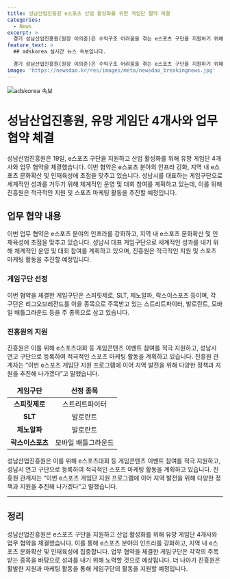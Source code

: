 ```yaml
---
title: 성남산업진흥원 e스포츠 산업 활성화를 위한 게임단 협약 체결
categories:
  - News
excerpt: >
  경기 성남산업진흥원(원장 이의준)은 수익구조 어려움을 겪는 e스포츠 구단을 지원하기 위해 유망 게임단 4개사와 업무 협약을 체결했다. 협약은 e스포츠 인프라 강화, 지역 내 e스포츠 문화확산에 초점을 맞추고, 세계적인 성과를 내기 위한 체계적인 운영과 대회 참여를 목표로 한다. 지역 발전을 위해 다양한 정책과 지원을 추진할 예정이며, 성남시 대표 게임구단으로 세계적인 활약을 이끌어나갈 계획이다.
feature_text: >
  ## adskorea 실시간 뉴스 속보입니다.

  경기 성남산업진흥원(원장 이의준)은 수익구조 어려움을 겪는 e스포츠 구단을 지원하기 위해 유망 게임단 4개사와 업무 협약을 체결했다. 협약은 e스포츠 인프라 강화, 지역 내 e스포츠 문화확산에 초점을 맞추고, 세계적인 성과를 내기 위한 체계적인 운영과 대회 참여를 목표로 한다. 지역 발전을 위해 다양한 정책과 지원을 추진할 예정이며, 성남시 대표 게임구단으로 세계적인 활약을 이끌어나갈 계획이다.
image: 'https://newsdao.kr/res/images/meta/newsdao_breakingnews.jpg'
---
```


<p><img src="https://newsdao.kr/res/images/meta/newsdao_breakingnews.jpg" alt="adskorea 속보" /></p>

<h1>성남산업진흥원, 유망 게임단 4개사와 업무 협약 체결</h1>

<p data-ke-size="size16">성남산업진흥원은 19일, e스포츠 구단을 지원하고 산업 활성화를 위해 유망 게임단 4개사와 업무 협약을 체결했습니다. 이번 협약은 e스포츠 분야의 인프라 강화, 지역 내 e스포츠 문화확산 및 인재육성에 초점을 맞추고 있습니다. 성남시를 대표하는 게임구단으로 세계적인 성과를 거두기 위해 체계적인 운영 및 대회 참여를 계획하고 있는데, 이를 위해 진흥원은 적극적인 지원 및 스포츠 마케팅 활동을 추진할 예정입니다.</p>

<h2 data-ke-size="size26">업무 협약 내용</h2>

<p data-ke-size="size16">이번 업무 협약은 e스포츠 분야의 인프라를 강화하고, 지역 내 e스포츠 문화확산 및 인재육성에 초점을 맞추고 있습니다. 성남시 대표 게임구단으로 세계적인 성과를 내기 위해 체계적인 운영 및 대회 참여를 계획하고 있으며, 진흥원은 적극적인 지원 및 스포츠 마케팅 활동을 추진할 예정입니다.</p>

<h3 data-ke-size="size24">게임구단 선정</h3>

<p data-ke-size="size16">이번 협약을 체결한 게임구단은 스피릿제로, SLT, 제노알파, 락스이스포츠 등이며, 각 구단은 리그오브레전드를 이을 종목으로 주목받고 있는 스트리트파이터, 발로란트, 모바일 배틀그라운드 등을 주 종목으로 삼고 있습니다.</p>

<h3 data-ke-size="size24">진흥원의 지원</h3>

<p data-ke-size="size16">진흥원은 이를 위해 e스포츠대회 등 게임콘텐츠 이벤트 참여를 적극 지원하고, 성남시 연고 구단으로 등록하여 적극적인 스포츠 마케팅 활동을 계획하고 있습니다. 진흥원 관계자는 “이번 e스포츠 게임단 지원 프로그램에 이어 지역 발전을 위해 다양한 정책과 지원을 추진해 나가겠다”고 말했습니다.</p>

<table>
<thead>
<tr>
<td style="text-align: center; height: 17px;"><b>게임구단</b></td>
<td style="text-align: center; height: 17px;"><b>선정 종목</b></td>
</tr>
</thead>
<tbody>
<tr>
<td style="text-align: center; height: 17px;"><b>스피릿제로</b></td>
<td style="text-align: center; height: 17px;">스트리트파이터</td>
</tr>
<tr>
<td style="text-align: center; height: 17px;"><b>SLT</b></td>
<td style="text-align: center; height: 17px;">발로란트</td>
</tr>
<tr>
<td style="text-align: center; height: 17px;"><b>제노알파</b></td>
<td style="text-align: center; height: 17px;">발로란트</td>
</tr>
<tr>
<td style="text-align: center; height: 17px;"><b>락스이스포츠</b></td>
<td style="text-align: center; height: 17px;">모바일 배틀그라운드</td>
</tr>
</tbody>
</table>

<p data-ke-size="size16">성남산업진흥원은 이를 위해 e스포츠대회 등 게임콘텐츠 이벤트 참여를 적극 지원하고, 성남시 연고 구단으로 등록하여 적극적인 스포츠 마케팅 활동을 계획하고 있습니다. 진흥원 관계자는 “이번 e스포츠 게임단 지원 프로그램에 이어 지역 발전을 위해 다양한 정책과 지원을 추진해 나가겠다”고 말했습니다.</p>

<hr/>

<h2 data-ke-size="size26">정리</h2>

<p data-ke-size="size16">성남산업진흥원은 e스포츠 구단을 지원하고 산업 활성화를 위해 유망 게임단 4개사와 업무 협약을 체결했습니다. 이를 통해 e스포츠 분야의 인프라를 강화하고, 지역 내 e스포츠 문화확산 및 인재육성에 집중합니다. 업무 협약을 체결한 게임구단은 각각의 주목받는 종목을 바탕으로 성과를 내기 위해 노력할 것으로 예상됩니다. 더 나아가 진흥원은 활발한 지원과 마케팅 활동을 통해 게임구단의 활동을 지원할 예정입니다.</p>

